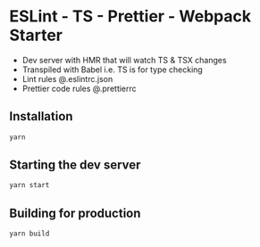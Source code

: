 # ESLint - TS - Prettier - Webpack Starter
- Dev server with HMR that will watch TS & TSX changes
- Transpiled with Babel i.e. TS is for type checking
- Lint rules @.eslintrc.json
- Prettier code rules @.prettierrc 

## Installation

```sh
yarn
```

## Starting the dev server

```sh
yarn start
```

## Building for production

```sh
yarn build
```